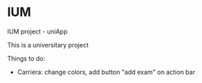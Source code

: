 # IUM
IUM project - uniApp


This is a universitary project

Things to do:

- Carriera: change colors, add button "add exam" on action bar
